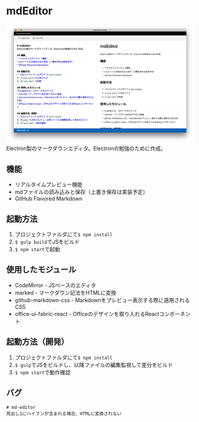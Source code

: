# mdEditor
![](./md-editor.png)
Electron製のマークダウンエディタ。Electronの勉強のために作成。

## 機能
* リアルタイムプレビュー機能
* mdファイルの読み込みと保存（上書き保存は実装予定）
* GitHub Flavored Markdown

## 起動方法
1. プロジェクトファルダにて`$ npm install`
2. `$ gulp build`でJSをビルド
3. `$ npm start`で起動

## 使用したモジュール
* CodeMirror - JSベースのエディタ
* marked - マークダウン記法をHTMLに変換
* github-markdown-css - Markdownをプレビュー表示する際に適用されるCSS
* office-ui-fabric-react - Officeのデザインを取り入れるReactコンポーネント

## 起動方法（開発）
1. プロジェクトファルダにて`$ npm install`
2. `$ gulp`でJSをビルドし、以降ファイルの編集監視して差分をビルド
3. `$ npm start`で動作確認

## バグ
```
# md-editor
見出し1にハイフンが含まれる場合、HTMLに変換されない
```
